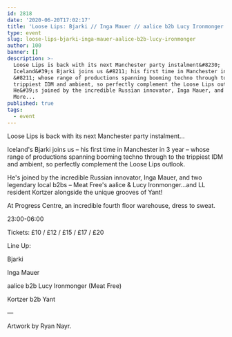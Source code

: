```yaml
---
id: 2818
date: '2020-06-20T17:02:17'
title: 'Loose Lips: Bjarki // Inga Mauer // aalice b2b Lucy Ironmonger - Loose Lips'
type: event
slug: loose-lips-bjarki-inga-mauer-aalice-b2b-lucy-ironmonger
author: 100
banner: []
description: >-
  Loose Lips is back with its next Manchester party instalment&#8230;
  Iceland&#39;s Bjarki joins us &#8211; his first time in Manchester in 3 year
  &#8211; whose range of productions spanning booming techno through to the
  trippiest IDM and ambient, so perfectly complement the Loose Lips outlook.
  He&#39;s joined by the incredible Russian innovator, Inga Mauer, and [...]Read
  More...
published: true
tags:
  - event
---
```

Loose Lips is back with its next Manchester party instalment…

Iceland's Bjarki joins us – his first time in Manchester in 3 year – whose range of productions spanning booming techno through to the trippiest IDM and ambient, so perfectly complement the Loose Lips outlook.

He's joined by the incredible Russian innovator, Inga Mauer, and two legendary local b2bs – Meat Free's aalice & Lucy Ironmonger…and LL resident Kortzer alongside the unique grooves of Yant!

At Progress Centre, an incredible fourth floor warehouse, dress to sweat.

23:00-06:00

Tickets: £10 / £12 / £15 / £17 / £20

Line Up:

Bjarki

Inga Mauer

aalice b2b Lucy Ironmonger (Meat Free)

Kortzer b2b Yant

—

Artwork by Ryan Nayr.